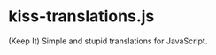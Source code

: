 kiss-translations.js
====================

(Keep It) Simple and stupid translations for JavaScript.
